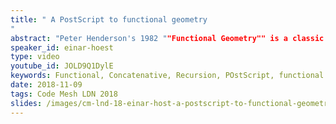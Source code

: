 ```yaml
---
title: " A PostScript to functional geometry
"
abstract: "Peter Henderson's 1982 ""Functional Geometry"" is a classic paper that shows the beauty and power of functional representation. Using functions to represent pictures, Henderson defines a small set of combinators to create a replica of Escher's recursive tessellation ""Square Limit"". It's a nice kata for functional programmers. However, you could also implement Henderson's combinators in concatenative languages, which excel at composition! In this talk, I'll show you how. For choice of language, I turn to PostScript, a proven and battle-worn concatenative language that has been on the plateau of productivity for decades. It's also rather good for drawing. With one neat trick, values on the stack can be captured inside an executable array, to simulate closures. And the rest is easy."
speaker_id: einar-hoest
type: video
youtube_id: JOLD9Q1DylE
keywords: Functional, Concatenative, Recursion, POstScript, functional programming, functional geometry
date: 2018-11-09
tags: Code Mesh LDN 2018
slides: /images/cm-lnd-18-einar-host-a-postscript-to-functional-geometry-compressed.pdf
---
```


